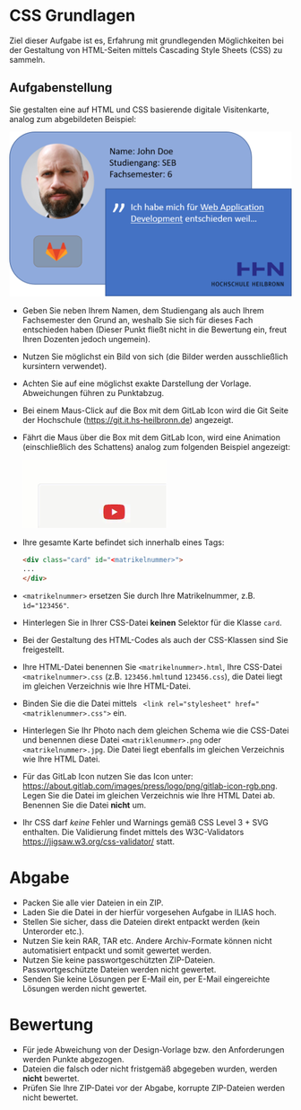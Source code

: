 # CSS Grundlagen

Ziel dieser Aufgabe ist es, Erfahrung mit grundlegenden Möglichkeiten bei der Gestaltung von HTML-Seiten mittels Cascading Style Sheets (CSS) zu sammeln.

## Aufgabenstellung 

Sie gestalten eine auf HTML und CSS basierende digitale Visitenkarte, analog zum abgebildeten Beispiel: 

<img src="img/02_card.png" width="550" />

* Geben Sie neben Ihrem Namen, dem Studiengang als auch Ihrem Fachsemester den Grund an, weshalb Sie sich für dieses Fach entschieden haben (Dieser Punkt fließt nicht in die Bewertung ein, freut Ihren Dozenten jedoch ungemein).

* Nutzen Sie möglichst ein Bild von sich (die Bilder werden ausschließlich kursintern verwendet).

* Achten Sie auf eine möglichst exakte Darstellung der Vorlage. Abweichungen führen zu Punktabzug.

* Bei einem Maus-Click auf die Box mit dem GitLab Icon wird die Git Seite der Hochschule (https://git.it.hs-heilbronn.de) angezeigt.

* Fährt die Maus über die Box mit dem GitLab Icon, wird eine Animation (einschließlich des Schattens) analog zum folgenden Beispiel angezeigt: 

    ![](img/02_mouseover.gif)

* Ihre gesamte Karte befindet sich innerhalb eines Tags: 

    ```html
    <div class="card" id="<matrikelnummer>">
    ...
    </div>
    ``` 

* `<matrikelnummer>` ersetzen Sie durch Ihre Matrikelnummer, z.B. `ìd="123456"`. 

* Hinterlegen Sie in Ihrer CSS-Datei **keinen** Selektor für die Klasse `card`. 

* Bei der Gestaltung des HTML-Codes als auch der CSS-Klassen sind Sie freigestellt.

* Ihre HTML-Datei benennen Sie `<matrikelnummer>.html`, Ihre CSS-Datei `<matrikelnummer>.css` (z.B. `123456.hmlt`und `123456.css`), die Datei liegt im gleichen Verzeichnis wie Ihre HTML-Datei.  

* Binden Sie die die Datei mittels ` <link rel="stylesheet" href="<matriklenummer>.css">` ein. 

* Hinterlegen Sie Ihr Photo nach dem gleichen Schema wie die CSS-Datei und benennen diese Datei `<matriklenummer>.png` oder `<matrikelnummer>.jpg`. Die Datei liegt ebenfalls im gleichen Verzeichnis wie Ihre HTML Datei.

* Für das GitLab Icon nutzen Sie das Icon unter: https://about.gitlab.com/images/press/logo/png/gitlab-icon-rgb.png. Legen Sie die Datei im gleichen Verzeichnis wie Ihre HTML Datei ab. Benennen Sie die Datei **nicht** um. 

* Ihr CSS darf *keine* Fehler und Warnings gemäß CSS Level 3 + SVG enthalten. Die Validierung findet mittels des W3C-Validators https://jigsaw.w3.org/css-validator/ statt.

# Abgabe 

* Packen Sie alle vier Dateien in ein ZIP.
* Laden Sie die Datei in der hierfür vorgesehen Aufgabe in ILIAS hoch.
* Stellen Sie sicher, dass die Dateien direkt entpackt werden (kein Unterorder etc.).
* Nutzen Sie kein RAR, TAR etc. Andere Archiv-Formate können nicht automatisiert entpackt und somit gewertet werden.
* Nutzen Sie keine passwortgeschützten ZIP-Dateien. Passwortgeschützte Dateien werden nicht gewertet.
* Senden Sie keine Lösungen per E-Mail ein, per E-Mail eingereichte Lösungen werden nicht gewertet.

# Bewertung 

* Für jede Abweichung von der Design-Vorlage bzw. den Anforderungen werden Punkte abgezogen. 
* Dateien die falsch oder nicht fristgemäß abgegeben wurden, werden **nicht** bewertet. 
* Prüfen Sie Ihre ZIP-Datei vor der Abgabe, korrupte ZIP-Dateien werden nicht bewertet.

